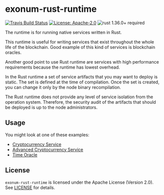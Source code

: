 # exonum-rust-runtime

[![Travis Build Status](https://img.shields.io/travis/exonum/exonum/master.svg?label=Linux%20Build)](https://travis-ci.com/exonum/exonum)
[![License: Apache-2.0](https://img.shields.io/github/license/exonum/exonum.svg)](https://github.com/exonum/exonum/blob/master/LICENSE)
![rust 1.36.0+ required](https://img.shields.io/badge/rust-1.36.0+-blue.svg?label=Required%20Rust)

The runtime is for running native services written in Rust.

This runtime is useful for writing services that exist throughout the whole life
of the blockchain. Good example of this kind of services is blockchain oracles.

Another good point to use Rust runtime are services with high performance
requirements because the runtime has lowest overhead.

In the Rust runtime a set of service artifacts that you may want to deploy is
static. The set is defined at the time of compilation. Once the set is created,
you can change it only by the node binary recompilation.

The Rust runtime does not provide any level of service isolation from the
operation system. Therefore, the security audit of the artifacts that should be
deployed is up to the node administrators.

## Usage

You might look at one of these examples:

* [Cryptocurrency Service](../../examples/cryptocurrency/README.md)
* [Advanced Cryptocurrency Service](../../examples/cryptocurrency-advanced/backend/README.md)
* [Time Oracle](../../services/time/README.md)

## License

`exonum-rust-runtime` is licensed under the Apache License (Version 2.0).
See [LICENSE](LICENSE) for details.
